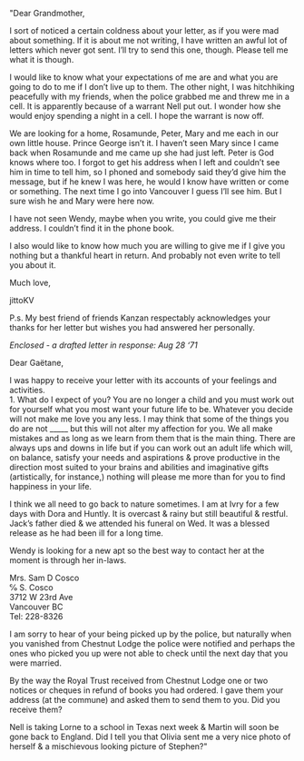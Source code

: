 ---
---

"Dear Grandmother,

I sort of noticed a certain coldness about your letter, as if you were mad about something.  If it is about me not writing, I have written an awful lot of letters which never got sent.  I’ll try to send this one, though.  Please tell me what it is though.  

I would like to know what your expectations of me are and what you are going to do to me if I don’t live up to them.  The other night, I was hitchhiking peacefully with my friends, when the police grabbed me and threw me in a cell.  It is apparently because of a warrant Nell put out.  I wonder how she would enjoy spending a night in a cell.  I hope the warrant is now off.  

We are looking for a home, Rosamunde, Peter, Mary and me each in our own little house.  Prince George isn’t it.  I haven’t seen Mary since I came back when Rosamunde and me came up she had just left.  Peter is God knows where too.  I forgot to get his address when I left and couldn’t see him in time to tell him, so I phoned and somebody said they’d give him the message, but if he knew I was here, he would I know have written or come or something.  The next time I go into Vancouver I guess I’ll see him.  But I sure wish he and Mary were here now.  

I have not seen Wendy, maybe when you write, you could give me their address.  I couldn’t find it in the phone book.  

I also would like to know how much you are willing to give me if I give you nothing but a thankful heart in return.  And probably not even write to tell you about it. 

Much love,  

jittoKV  

P.s. My best friend of friends Kanzan respectably acknowledges your thanks for her letter but wishes you had answered her personally.

*Enclosed \- a drafted letter in response: Aug 28 ‘71*

Dear Gaëtane,  

I was happy to receive your letter with its accounts of your feelings and activities.  
1\. What do I expect of you?  You are no longer a child and you must work out for yourself what you most want your future life to be.  Whatever you decide will not make me love you any less. I may think that some of the things you do are not \_\_\_\_\_ but this will not alter my affection for you.  We all make mistakes and as long as we learn from them that is the main thing.  There are always ups and downs in life but if you can work out an adult life which will, on balance, satisfy your needs and aspirations & prove productive in the direction most suited to your brains and abilities and imaginative gifts (artistically, for instance,) nothing will please me more than for you to find happiness in your life.  

I think we all need to go back to nature sometimes.  I am at Ivry for a few days with Dora and Huntly.  It is overcast & rainy but still beautiful & restful.  Jack’s father died & we attended his funeral on Wed. It was a blessed release as he had been ill for a long time.  

Wendy is looking for a new apt so the best way to contact her at the moment is through her in-laws.  

Mrs. Sam D Cosco  
℅ S. Cosco  
3712 W 23rd Ave  
Vancouver BC  
Tel: 228-8326  

I am sorry to hear of your being picked up by the police, but naturally when you vanished from Chestnut Lodge the police were notified and perhaps the ones who picked you up were not able to check until the next day that you were married.

By the way the Royal Trust received from Chestnut Lodge one or two notices or cheques in refund of books you had ordered.  I gave them your address (at the commune) and asked them to send them to you.  Did you receive them?  

Nell is taking Lorne to a school in Texas next week & Martin will soon be gone back to England.  Did I tell you that Olivia sent me a very nice photo of herself & a mischievous looking picture of Stephen?"
